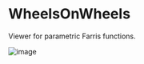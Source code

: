 # WheelsOnWheels
Viewer for parametric Farris functions.  

![image](https://user-images.githubusercontent.com/12611497/87847000-b5fb7900-c8d4-11ea-859d-43a109b9a6dd.png)
